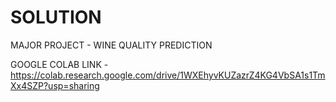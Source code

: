# SOLUTION

MAJOR PROJECT - WINE QUALITY PREDICTION

GOOGLE COLAB LINK - https://colab.research.google.com/drive/1WXEhyvKUZazrZ4KG4VbSA1s1TmXx4SZP?usp=sharing

